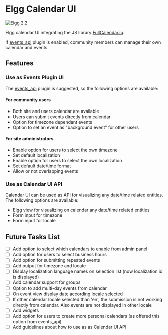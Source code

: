# Elgg Calendar UI

![Elgg 2.2](https://img.shields.io/badge/Elgg-2.2-orange.svg?style=flat-square)

Elgg calendar UI integrating the JS library [FullCalendar.io](https://fullcalendar.io/).

If [events_api](https://github.com/arckinteractive/events_api) plugin is enabled, community members can manage their own calendar and events.

## Features

### Use as Events Plugin UI
The [events_api](https://github.com/arckinteractive/events_api) plugin is suggested, so the following options are available:
#### For community users
- Both site and users calendar are available
- Users can submit events directly from calendar
- Option for timezone dependant events
- Option to set an event as "background event" for other users 

#### For site administrators
- Enable option for users to select the own timezone 
- Set default localization
- Enable option for users to select the own localization
- Set default date/time format
- Allow or not overlapping events

### Use as Calendar UI API 
Calendar UI can be used as API for visualizing any date/time related entities. The following options are available:
- Elgg view for visualizing on calendar any date/time related entities
- Form input for timezone
- Form input for locale

## Future Tasks List
- [ ] Add option to select which calendars to enable from admin panel
- [ ] Add option for users to select business hours
- [ ] Add option for submitting repeated events
- [ ] Add output for timezone and locate
- [ ] Display localization language names on selection list (now localization id is displayed)
- [ ] Add calendar support for groups
- [ ] Option to add multi-day events from calendar
- [ ] On event view display date according locale selected
- [ ] If other calendar locale selected than 'en', the submission is not working directly from calendar. Also events are not displayed in other locale
- [ ] Add widgets
- [ ] Add option for users to create more personal calendars (as offered this option from events_api)
- [ ] Add guidelines about how to use as as Calendar UI API 
